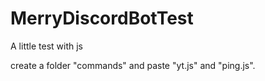 # MerryDiscordBotTest
A little test with js

create a folder "commands" and paste "yt.js" and "ping.js".
